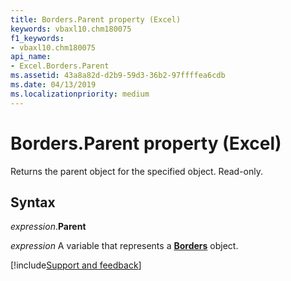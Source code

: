 ```yaml
---
title: Borders.Parent property (Excel)
keywords: vbaxl10.chm180075
f1_keywords:
- vbaxl10.chm180075
api_name:
- Excel.Borders.Parent
ms.assetid: 43a8a82d-d2b9-59d3-36b2-97ffffea6cdb
ms.date: 04/13/2019
ms.localizationpriority: medium
---
```



# Borders.Parent property (Excel)

Returns the parent object for the specified object. Read-only.


## Syntax

_expression_.**Parent**

_expression_ A variable that represents a **[Borders](Excel.Borders.md)** object.




[!include[Support and feedback](~/includes/feedback-boilerplate.md)]